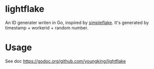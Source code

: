 # lightflake
An ID generater writen in Go, inspired by [simpleflake](https://github.com/SawdustSoftware/simpleflake). It's generated by timestamp + workerid + random number.

# Usage

See doc https://godoc.org/github.com/youngking/lightflake
